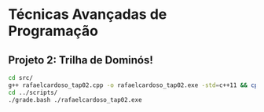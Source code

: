 # Técnicas Avançadas de Programação

## Projeto 2: Trilha de Dominós!


```bash
cd src/
g++ rafaelcardoso_tap02.cpp -o rafaelcardoso_tap02.exe -std=c++11 && cp rafaelcardoso_tap02.exe ../scripts/
cd ../scripts/
./grade.bash ./rafaelcardoso_tap02.exe
```
